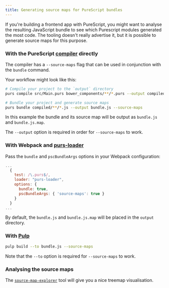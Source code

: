 ```yaml
---
title: Generating source maps for PureScript bundles
---
```


If you're building a frontend app with PureScript, you might want to analyse the resulting JavaScript bundle to see which Purescript modules generated the most code. The tooling doesn't really advertise it, but it is possible to generate source maps for this purpose.

### With the PureScript [compiler](https://github.com/purescript/purescript) directly

The compiler has a `--source-maps` flag that can be used in conjunction with the `bundle` command.

Your workflow might look like this:

```bash
# Compile your project to the `output` directory
purs compile src/Main.purs bower_components/**/*.purs --output compiled

# Bundle your project and generate source maps
purs bundle compiled/**/*.js --output bundle.js --source-maps
```

In this example the bundle and its source map will be output as `bundle.js` and `bundle.js.map`.

The `--output` option is required in order for `--source-maps` to work.


### With Webpack and [purs-loader](https://github.com/ethul/purs-loader)

Pass the `bundle` and `pscBundleArgs` options in your Webpack configuration:

```js
...
  {
    test: /\.purs$/,
    loader: "purs-loader",
    options: {
      bundle: true,
      pscBundleArgs: { 'source-maps': true }
    }
  }
...
```

By default, the `bundle.js` and `bundle.js.map` will be placed in the `output` directory.


### With [Pulp](https://github.com/purescript-contrib/pulp)

```bash
pulp build --to bundle.js --source-maps
```

Note that the `--to` option is required for `--source-maps` to work.


### Analysing the source maps

The [`source-map-explorer`](https://github.com/danvk/source-map-explorer) tool will give you a nice treemap visualisation.

